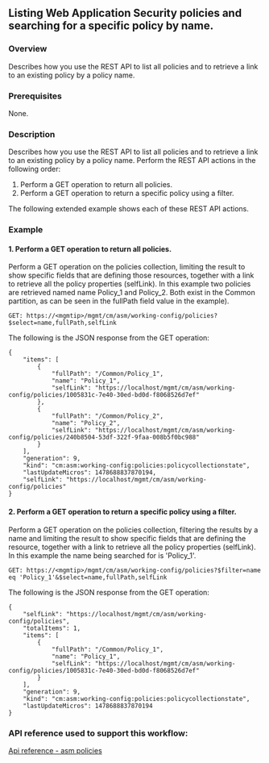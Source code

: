 ## Listing Web Application Security policies and searching for a specific policy by name.

### Overview
Describes how you use the REST API to list all policies and to retrieve a link to an existing policy by a policy name.

### Prerequisites
None.
### Description
Describes how you use the REST API to list all policies and to retrieve a link to an existing policy by a policy name.
Perform the REST API actions in the following order:
1. Perform a GET operation to return all policies.
2. Perform a GET operation to return a specific policy using a filter.

The following extended example shows each of these REST API actions.
### Example
#### 1. Perform a GET operation to return all policies.
Perform a GET operation on the policies collection, limiting the result to show specific fields that are defining those resources, together with a link to retrieve all the policy properties (selfLink). In this example two policies are retrieved named name Policy_1 and Policy_2. Both exist in the Common partition, as can be seen in the fullPath field value in the example).
```
GET: https://<mgmtip>/mgmt/cm/asm/working-config/policies?$select=name,fullPath,selfLink
```
The following is the JSON response from the GET operation:
```
{
    "items": [
        {
            "fullPath": "/Common/Policy_1",
            "name": "Policy_1",
            "selfLink": "https://localhost/mgmt/cm/asm/working-config/policies/1005831c-7e40-30ed-bd0d-f8068526d7ef"
        },
        {
            "fullPath": "/Common/Policy_2",
            "name": "Policy_2",
            "selfLink": "https://localhost/mgmt/cm/asm/working-config/policies/240b8504-53df-322f-9faa-008b5f0bc988"
        }
    ],
    "generation": 9,
    "kind": "cm:asm:working-config:policies:policycollectionstate",
    "lastUpdateMicros": 1478688837870194,
    "selfLink": "https://localhost/mgmt/cm/asm/working-config/policies"
}
```
#### 2. Perform a GET operation to return a specific policy using a filter.
Perform a GET operation on the policies collection, filtering the results by a name and limiting the result to show specific fields that are defining the resource, together with a link to retrieve all the policy properties (selfLink). In this example the name being searched for is 'Policy_1'.
```
GET: https://<mgmtip>/mgmt/cm/asm/working-config/policies?$filter=name eq 'Policy_1'&$select=name,fullPath,selfLink
```
The following is the JSON response from the GET operation:
```
{
    "selfLink": "https://localhost/mgmt/cm/asm/working-config/policies",
    "totalItems": 1,
    "items": [
        {
            "fullPath": "/Common/Policy_1",
            "name": "Policy_1",
            "selfLink": "https://localhost/mgmt/cm/asm/working-config/policies/1005831c-7e40-30ed-bd0d-f8068526d7ef"
        }
    ],
    "generation": 9,
    "kind": "cm:asm:working-config:policies:policycollectionstate",
    "lastUpdateMicros": 1478688837870194
}
```

### API reference used to support this workflow:
[Api reference - asm policies](../html-reference/asm-policies.html)